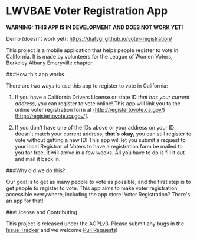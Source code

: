 # LWVBAE Voter Registration App

**WARNING: THIS APP IS IN DEVELOPMENT AND DOES NOT WORK YET!**

Demo (doesn't work yet): https://diafygi.github.io/voter-registration/

This project is a mobile application that helps people register
to vote in California. It is made by volunteers for the League
of Women Voters, Berkeley Albany Emeryville chapter.

###How this app works.

There are two ways to use this app to register to vote in
California:

1. If you have a California Drivers License or state ID *that
has your current address*, you can register to vote online!
This app will link you to the online voter registration form at
(http://registertovote.ca.gov/)[http://registertovote.ca.gov/].

2. If you don't have one of the IDs above or your address on
your ID doesn't match your current address, **that's okay**, you
can still register to vote without getting a new ID! This app
will let you submit a request to your local Registrar of Voters
to have a registration form be mailed to you for free. It will
arrive in a few weeks. All you have to do is fill it out and
mail it back in.

###Why did we do this?

Our goal is to get as many people to vote as possible, and the
first step is to get people to register to vote. This app aims
to make voter registration accessible everywhere, including the
app store! Voter Registration? There's an app for that!

###License and Contributing

This project is released under the AGPLv3. Please submit any
bugs in the [Issue Tracker](https://github.com/diafygi/voter-registration/issues)
and we welcome [Pull Requests](https://github.com/diafygi/voter-registration/pulls)!

